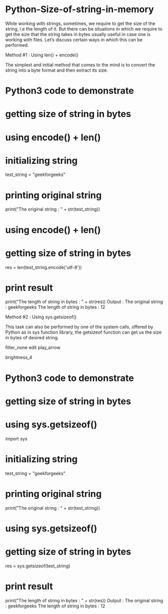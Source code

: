 # Python-Size-of-string-in-memory

While working with strings, sometimes, we require to get the size of the string, i.e the length of it. But there can be situations in which we require to get the size that the string takes in bytes usually useful in case one is working with files. Let’s discuss certain ways in which this can be performed.

Method #1 : Using len() + encode()

The simplest and initial method that comes to the mind is to convert the string into a byte format and then extract its size.
# Python3 code to demonstrate 
# getting size of string in bytes 
# using encode() + len() 
  
# initializing string  
test_string = "geekforgeeks"
  
# printing original string  
print("The original string : " + str(test_string)) 
  
# using encode() + len() 
# getting size of string in bytes 
res = len(test_string.encode('utf-8')) 
      
# print result 
print("The length of string in bytes : " + str(res)) 
Output :
The original string : geekforgeeks
The length of string in bytes : 12




Method #2 : Using sys.getsizeof()

This task can also be performed by one of the system calls, offered by Python as in sys function library, the getsizeof function can get us the size in bytes of desired string.

filter_none
edit
play_arrow

brightness_4
# Python3 code to demonstrate 
# getting size of string in bytes 
# using sys.getsizeof() 
import sys 
  
# initializing string  
test_string = "geekforgeeks"
  
# printing original string  
print("The original string : " + str(test_string)) 
  
# using sys.getsizeof() 
# getting size of string in bytes 
res = sys.getsizeof(test_string) 
      
# print result 
print("The length of string in bytes : " + str(res)) 
Output :
The original string : geekforgeeks
The length of string in bytes : 12
